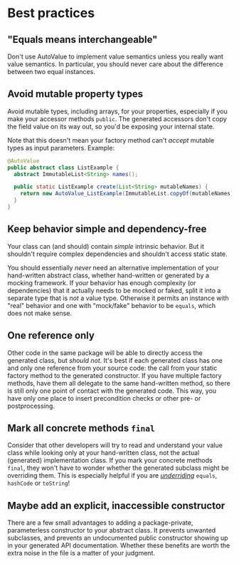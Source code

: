 # Best practices



## <a name="interchangeable"></a>"Equals means interchangeable"

Don't use AutoValue to implement value semantics unless you really want value
semantics. In particular, you should never care about the difference between two
equal instances.

## <a name="mutable_properties"></a>Avoid mutable property types

Avoid mutable types, including arrays, for your properties, especially if you
make your accessor methods `public`. The generated accessors don't copy the
field value on its way out, so you'd be exposing your internal state.

Note that this doesn't mean your factory method can't *accept* mutable types as
input parameters. Example:

```java
@AutoValue
public abstract class ListExample {
  abstract ImmutableList<String> names();

  public static ListExample create(List<String> mutableNames) {
    return new AutoValue_ListExample(ImmutableList.copyOf(mutableNames));
  }
}
```

## <a name="simple"></a>Keep behavior simple and dependency-free

Your class can (and should) contain *simple* intrinsic behavior. But it
shouldn't require complex dependencies and shouldn't access static state.

You should essentially *never* need an alternative implementation of your
hand-written abstract class, whether hand-written or generated by a mocking
framework. If your behavior has enough complexity (or dependencies) that it
actually needs to be mocked or faked, split it into a separate type that is
*not* a value type. Otherwise it permits an instance with "real" behavior and
one with "mock/fake" behavior to be `equals`, which does not make sense.

## <a name="one_reference"></a>One reference only

Other code in the same package will be able to directly access the generated
class, but *should not*. It's best if each generated class has one and only one
reference from your source code: the call from your static factory method to the
generated constructor. If you have multiple factory methods, have them all
delegate to the same hand-written method, so there is still only one point of
contact with the generated code. This way, you have only one place to insert
precondition checks or other pre- or postprocessing.

## <a name="final"></a>Mark all concrete methods `final`

Consider that other developers will try to read and understand your value class
while looking only at your hand-written class, not the actual (generated)
implementation class. If you mark your concrete methods `final`, they won't have
to wonder whether the generated subclass might be overriding them. This is
especially helpful if you are *[underriding](howto.md#custom)* `equals`,
`hashCode` or `toString`!

## <a name="constructor"></a>Maybe add an explicit, inaccessible constructor

There are a few small advantages to adding a package-private, parameterless constructor to your abstract class. It prevents unwanted subclasses, and prevents an undocumented public constructor showing up in your generated API documentation. Whether these benefits are worth the extra noise in the file is a matter of your judgment.
